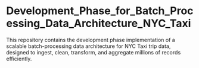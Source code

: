 # Development_Phase_for_Batch_Processing_Data_Architecture_NYC_Taxi
This repository contains the development phase implementation of a scalable batch-processing data architecture for NYC Taxi trip data, designed to ingest, clean, transform, and aggregate millions of records efficiently.
